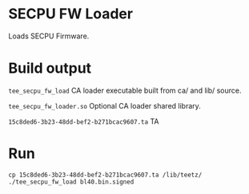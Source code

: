 # SECPU FW Loader

Loads SECPU Firmware.

# Build output

`tee_secpu_fw_load`
    CA loader executable built from ca/ and lib/ source.

`tee_secpu_fw_loader.so`
    Optional CA loader shared library.

`15c8ded6-3b23-48dd-bef2-b271bcac9607.ta`
    TA

# Run
```
cp 15c8ded6-3b23-48dd-bef2-b271bcac9607.ta /lib/teetz/
./tee_secpu_fw_load bl40.bin.signed
```
